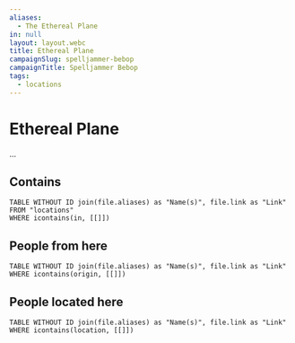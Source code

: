 ```yaml
---
aliases:
  - The Ethereal Plane
in: null
layout: layout.webc
title: Ethereal Plane
campaignSlug: spelljammer-bebop
campaignTitle: Spelljammer Bebop
tags:
  - locations
---
```

# Ethereal Plane

...

## Contains
```dataview
TABLE WITHOUT ID join(file.aliases) as "Name(s)", file.link as "Link"
FROM "locations"
WHERE icontains(in, [[]])
```

## People from here

```dataview
TABLE WITHOUT ID join(file.aliases) as "Name(s)", file.link as "Link"
WHERE icontains(origin, [[]])
```

## People located here

```dataview
TABLE WITHOUT ID join(file.aliases) as "Name(s)", file.link as "Link"
WHERE icontains(location, [[]])
```
